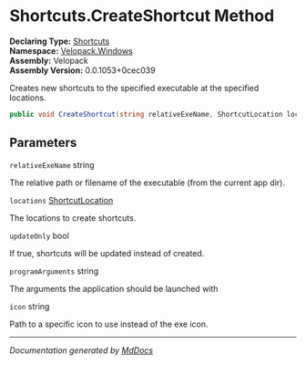 ﻿<!--  
  <auto-generated>   
    The contents of this file were generated by a tool.  
    Changes to this file may be list if the file is regenerated  
  </auto-generated>   
-->

# Shortcuts.CreateShortcut Method

**Declaring Type:** [Shortcuts](../index.md)  
**Namespace:** [Velopack.Windows](../../index.md)  
**Assembly:** Velopack  
**Assembly Version:** 0.0.1053+0cec039

Creates new shortcuts to the specified executable at the specified locations.

```csharp
public void CreateShortcut(string relativeExeName, ShortcutLocation locations, bool updateOnly, string programArguments, string icon = null);
```

## Parameters

`relativeExeName`  string

The relative path or filename of the executable (from the current app dir).

`locations`  [ShortcutLocation](../../ShortcutLocation/index.md)

The locations to create shortcuts.

`updateOnly`  bool

If true, shortcuts will be updated instead of created.

`programArguments`  string

The arguments the application should be launched with

`icon`  string

Path to a specific icon to use instead of the exe icon.

___

*Documentation generated by [MdDocs](https://github.com/ap0llo/mddocs)*
